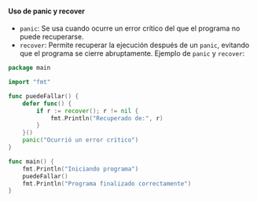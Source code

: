 #### **Uso de panic y recover**

- `panic`: Se usa cuando ocurre un error crítico del que el programa no puede recuperarse.
- `recover`: Permite recuperar la ejecución después de un `panic`, evitando que el programa se cierre abruptamente.
Ejemplo de `panic` y `recover`:
```go
package main

import "fmt"

func puedeFallar() {
	defer func() {
		if r := recover(); r != nil {
			fmt.Println("Recuperado de:", r)
		}
	}()
	panic("Ocurrió un error crítico")
}

func main() {
	fmt.Println("Iniciando programa")
	puedeFallar()
	fmt.Println("Programa finalizado correctamente")
}

```
